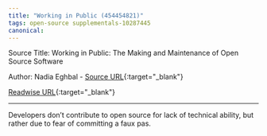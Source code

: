 ```yaml
---
title: "Working in Public (454454821)"
tags: open-source supplementals-10287445
canonical: 
---
```


Source Title: Working in Public: The Making and Maintenance of Open Source Software

Author: Nadia Eghbal - [Source URL](){:target="_blank"}

[Readwise URL](https://readwise.io/open/454454821){:target="_blank"}

---

Developers don’t contribute to open source for lack of technical ability, but rather due to fear of committing a faux pas.
